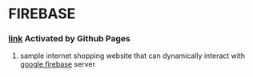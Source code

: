 # FIREBASE

### [link](https://oculi-s.github.io/FIREBASE/) Activated by Github Pages

1) sample internet shopping website that can dynamically interact with [google firebase](https://firebase.google.com/) server